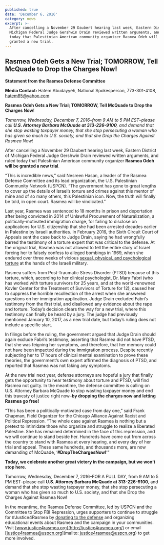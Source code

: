 ```yaml
---
published: true
date: 'December 6, 2016'
category: news
excerpt: >-
  After cancelling a November 29 Daubert hearing last week, Eastern District of
  Michigan Federal Judge Gershwin Drain reviewed written arguments, and ruled
  today that Palestinian American community organizer Rasmea Odeh will be
  granted a new trial.
---
```

## Rasmea Odeh Gets a New Trial; TOMORROW, Tell McQuade to Drop the Charges Now!

**Statement from the Rasmea Defense Committee**

**Media Contact:** Hatem Abudayyeh, National Spokesperson, 773-301-4108, hatem85@yahoo.com

**Rasmea Odeh Gets a New Trial; TOMORROW, Tell McQuade to Drop the Charges Now!**

_Tomorrow, Wednesday, December 7, 2016–from 9 AM to 5 PM EST–please call **U.S. Attorney Barbara McQuade at 313-226-9100**, and demand that she stop wasting taxpayer money, that she stop persecuting a woman who has given so much to U.S. society, and that she Drop the Charges Against Rasmea Now!_

After cancelling a November 29 Daubert hearing last week, Eastern District of Michigan Federal Judge Gershwin Drain reviewed written arguments, and ruled today that Palestinian American community organizer **Rasmea Odeh will be granted a new trial**.

“This is incredible news,” said Nesreen Hasan, a leader of the Rasmea Defense Committee and its lead organization, the U.S. Palestinian Community Network (USPCN). “The government has gone to great lengths to cover up the details of Israel’s torture and crimes against this mentor of mine and of so many others, this Palestinian icon. Now, the truth will finally be told, in open court.  Rasmea will be vindicated.”

Last year, Rasmea was sentenced to 18 months in prison and deportation after being convicted in 2014 of Unlawful Procurement of Naturalization, a politically-motivated immigration charge, for failing to disclose on applications for U.S. citizenship that she had been arrested decades earlier in Palestine by Israeli authorities. In February 2016, the Sixth Circuit Court of Appeals sent the case back to Judge Drain, saying he had wrongfully barred the testimony of a torture expert that was critical to the defense. At the original trial, Rasmea was not allowed to tell the entire story of Israel forcing her to falsely confess to alleged bombings in 1969, when she endured over three weeks of vicious [sexual, physical, and psychological torture](http://www.truth-out.org/news/item/25910-tortured-and-raped-by-israel-persecuted-by-the-united-states) at the hands of the Israeli military.

Rasmea suffers from Post-Traumatic Stress Disorder (PTSD) because of this torture, which, according to her clinical psychologist, Dr. Mary Fabri (who has worked with torture survivors for 25 years, and at the world-renowned Kovler Center for the Treatment of Survivors of Torture for 12), caused her to suppress the horrible recollection of the arrest when she answered questions on her immigration application. Judge Drain excluded Fabri’s testimony from the first trial, and disallowed any evidence about the rape and torture. Today’s decision clears the way for a new trial, where this testimony can finally be heard by a jury. The judge had previously mentioned January 10, 2017, as a new trial date, but today’s ruling does not include a specific start.

In filings before the ruling, the government argued that Judge Drain should again exclude Fabri’s testimony, asserting that Rasmea did not have PTSD, that she was feigning her symptoms, and therefore, that her memory could not have been impacted during the immigration process. Despite recently subjecting her to 17 hours of clinical mental examination to prove these theories, the government’s own expert affirmed the diagnosis of PTSD, and reported that Rasmea was not faking any symptoms.

At the new trial next year, defense attorneys are hopeful a jury that finally gets the opportunity to hear testimony about torture and PTSD, will find Rasmea not guilty.  In the meantime, the defense committee is calling on U.S. Attorney Barbara McQuade to stop wasting taxpayer money and end this travesty of justice right now–**by dropping the charges now and letting Rasmea go free!**

“This has been a politically-motivated case from day one,” said Frank Chapman, Field Organizer for the Chicago Alliance Against Racist and Political Repression. “The whole case against Rasmea is nothing but a pretext to intimidate those who organize and struggle to realize a liberated Palestine. She has remained determined in the face of this repression, and we will continue to stand beside her. Hundreds have come out from across the country to stand with Rasmea at every hearing, and every day of her trial and appeal. These same hundreds, and thousands more, are now demanding of McQuade, ‘**#DropTheChargesNow!**’”

**Today, we celebrate another great victory in the campaign, but we won’t stop here.**  

Tomorrow, Wednesday, December 7, 2016–FOR A FULL DAY, from 9 AM to 5 PM EST–please call **U.S. Attorney Barbara McQuade at 313-226-9100**, and demand that she stop wasting taxpayer money, that she stop persecuting a woman who has given so much to U.S. society, and that she Drop the Charges Against Rasmea Now!

In the meantime, the Rasmea Defense Committee, led by USPCN and the Committee to Stop FBI Repression, urges supporters to continue to struggle for #Justice4Rasmea by [donating to the defense](http://justice4rasmea.org/donate/) and organizing educational events about Rasmea and the campaign in your communities. Visit [www.justice4rasmea.org](http://justice4rasmea.org/) or email [justice4rasmea@uspcn.org](mailto: justice4rasmea@uspcn.org) to get more involved.
